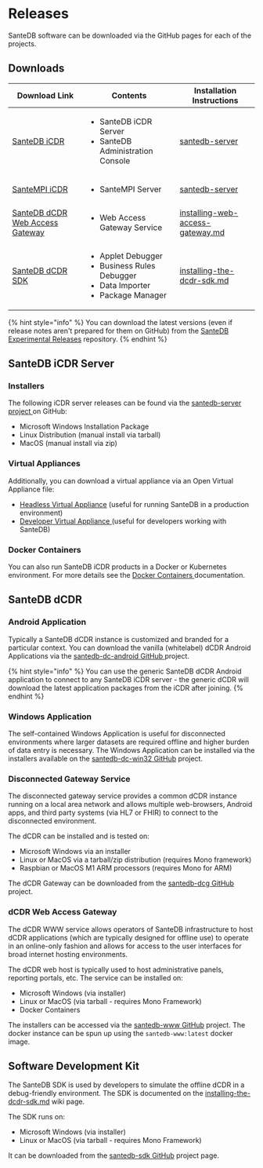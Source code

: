 # Releases

SanteDB software can be downloaded via the GitHub pages for each of the projects.

## Downloads

| Download Link                                                                      | Contents                                                                                                        | Installation Instructions                                                                                           |
| ---------------------------------------------------------------------------------- | --------------------------------------------------------------------------------------------------------------- | ------------------------------------------------------------------------------------------------------------------- |
| [SanteDB iCDR](https://github.com/santedb/santedb-server/releases)                 | <ul><li>SanteDB iCDR Server</li><li>SanteDB Administration Console</li></ul>                                    | [santedb-server](../installation/santedb-server/ "mention")                                                         |
| [SanteMPI iCDR](https://github.com/santedb/santempi/releases)                      | <ul><li>SanteMPI Server</li></ul>                                                                               | [santedb-server](../installation/santedb-server/ "mention")                                                         |
| [SanteDB dCDR Web Access Gateway](https://github.com/santedb/santedb-www/releases) | <ul><li>Web Access Gateway Service</li></ul>                                                                    | [installing-web-access-gateway.md](../installation/disconnected-gateway/installing-web-access-gateway.md "mention") |
| [SanteDB dCDR SDK](https://github.com/santedb/santedb-sdk/releases)                | <ul><li>Applet Debugger</li><li>Business Rules Debugger</li><li>Data Importer</li><li>Package Manager</li></ul> | [installing-the-dcdr-sdk.md](../installation/disconnected-gateway/installing-the-dcdr-sdk.md "mention")             |

{% hint style="info" %}
You can download the latest versions (even if release notes aren't prepared for them on GitHub) from the [SanteDB Experimental Releases](http://santesuite.org/assets/uploads/santedb/community/releases/) repository.
{% endhint %}

## SanteDB iCDR Server&#x20;

### Installers

The following iCDR server releases can be found via the [santedb-server project ](https://github.com/santedb/santedb-server/releases)on GitHub:

* Microsoft Windows Installation Package
* Linux Distribution (manual install via tarball)
* MacOS (manual install via zip)

### Virtual Appliances

Additionally, you can download a virtual appliance via an Open Virtual Appliance file:

* [Headless Virtual Appliance](http://santesuite.org/assets/uploads/santedb/community/ova/santempi-latest-headless.ova) (useful for running SanteDB in a production environment)
* [Developer Virtual Appliance ](http://santesuite.org/assets/uploads/santedb/community/ova/santempi-latest-developer.ova)(useful for developers working with SanteDB)

### Docker Containers

You can also run SanteDB iCDR products in a Docker or Kubernetes environment. For more details see the [Docker Containers ](../installation/santedb-server/docker-containers/)documentation.

## SanteDB dCDR

### Android Application

Typically a SanteDB dCDR instance is customized and branded for a particular context. You can download the vanilla (whitelabel) dCDR Android Applications via the [santedb-dc-android GitHub ](https://github.com/santedb/santedb-dc-android/releases)project.

{% hint style="info" %}
You can use the generic SanteDB dCDR Android application to connect to any SanteDB iCDR server - the generic dCDR will download the latest application packages from the iCDR after joining.
{% endhint %}

### Windows Application

The self-contained Windows Application is useful for disconnected environments where larger datasets are required offline and higher burden of data entry is necessary. The Windows Application can be installed via the installers available on the [santedb-dc-win32 GitHub](https://github.com/santedb/santedb-dc-win32/releases) project.

### Disconnected Gateway Service

The disconnected gateway service provides a common dCDR instance running on a local area network and allows multiple web-browsers, Android apps, and third party systems (via HL7 or FHIR) to connect to the disconnected environment.

The dCDR can be installed and is tested on:

* Microsoft Windows via an installer
* Linux or MacOS via a tarball/zip distribution (requires Mono framework)
* Raspbian or MacOS M1 ARM processors (requires Mono for ARM)

The dCDR Gateway can be downloaded from the [santedb-dcg GitHub](https://github.com/santedb/santedb-dcg/releases) project.

### dCDR Web Access Gateway

The dCDR WWW service allows operators of SanteDB infrastructure to host dCDR applications (which are typically designed for offline use) to operate in an online-only fashion and allows for access to the user interfaces for broad internet hosting environments.

The dCDR web host is typically used to host administrative panels, reporting portals, etc. The service can be installed on:

* Microsoft Windows (via installer)
* Linux or MacOS (via tarball - requires Mono Framework)
* Docker Containers

The installers can be accessed via the [santedb-www GitHub](https://github.com/santedb/santedb-www/releases) project. The docker instance can be spun up using the `santedb-www:latest` docker image.

## Software Development Kit

The SanteDB SDK is used by developers to simulate the offline dCDR in a debug-friendly environment. The SDK is documented on the [installing-the-dcdr-sdk.md](../installation/disconnected-gateway/installing-the-dcdr-sdk.md "mention") wiki page.&#x20;

The SDK runs on:

* Microsoft Windows (via installer)
* Linux or MacOS (via tarball - requires Mono Framework)

It can be downloaded from the [santedb-sdk GitHub](https://github.com/santedb/santedb-sdk/releases) project page.
